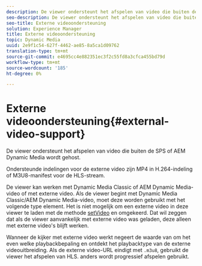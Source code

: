 ```yaml
---
description: De viewer ondersteunt het afspelen van video die buiten de SPS of AEM Dynamic Media wordt gehost.
seo-description: De viewer ondersteunt het afspelen van video die buiten de SPS of AEM Dynamic Media wordt gehost.
seo-title: Externe videoondersteuning
solution: Experience Manager
title: Externe videoondersteuning
topic: Dynamic Media
uuid: 2e9f1c54-627f-4462-ae85-8a5ca1d09762
translation-type: tm+mt
source-git-commit: e4695cc4e882351ec3f2c55fd8a3cfca455bd79d
workflow-type: tm+mt
source-wordcount: '185'
ht-degree: 0%

---
```



# Externe videoondersteuning{#external-video-support}

De viewer ondersteunt het afspelen van video die buiten de SPS of AEM Dynamic Media wordt gehost.

Ondersteunde indelingen voor de externe video zijn MP4 in H.264-indeling of M3U8-manifest voor de HLS-stream.

De viewer kan werken met Dynamic Media Classic of AEM Dynamic Media-video of met externe video. Als de viewer begint met Dynamic Media Classic/AEM Dynamic Media-video, moet deze worden gebruikt met het volgende type element. Het is niet mogelijk om een externe video in deze viewer te laden met de methode [setVideo](../../c-html5-aem-asset-viewers/c-html5-aem-video360/c-html5-aem-video360-javascriptapiref/r-html5-aem-video360-javascriptapiref-setvideo.md#reference-85d3422d6ce64a36ac74827120b5a17c) en omgekeerd. Dat wil zeggen dat als de viewer aanvankelijk met externe video was geladen, deze alleen met externe video&#39;s blijft werken.

Wanneer de kijker met externe video werkt negeert de waarde van om het even welke playbackbepaling en ontdekt het playbacktype van de externe videouitbreiding. Als de externe video-URL eindigt met `.m3u8`, gebruikt de viewer het afspelen van HLS. anders wordt progressief afspelen gebruikt.
